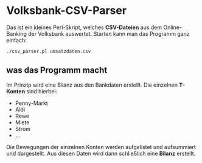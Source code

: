 # Volksbank-CSV-Parser

Das ist ein kleines Perl-Skript, welches **CSV-Dateien** aus dem Online-Banking der Volksbank auswertet.
Starten kann man das Programm ganz einfach:

```sh
./csv_parser.pl umsatzdaten.csv
```
## was das Programm macht
Im Prinzip wird eine Bilanz aus den Bankdaten erstellt. Die einzelnen **T-Konten** sind hierbei:

* Penny-Markt
* Aldi
* Rewe
* Miete
* Strom
* ...

Die Bewegungen der einzelnen Konten werden aufgelistet und aufsummiert und dargestellt. Aus diesen Daten wird dann schließlich eine **Bilanz** erstellt.


